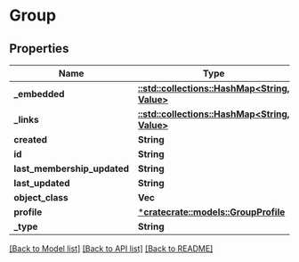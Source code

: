 # Group

## Properties
Name | Type | Description | Notes
------------ | ------------- | ------------- | -------------
**_embedded** | [**::std::collections::HashMap<String, Value>**](Value.md) |  | [optional] 
**_links** | [**::std::collections::HashMap<String, Value>**](Value.md) |  | [optional] 
**created** | **String** |  | [optional] 
**id** | **String** |  | [optional] 
**last_membership_updated** | **String** |  | [optional] 
**last_updated** | **String** |  | [optional] 
**object_class** | **Vec<String>** |  | [optional] 
**profile** | [***cratecrate::models::GroupProfile**](GroupProfile.md) |  | [optional] 
**_type** | **String** |  | [optional] 

[[Back to Model list]](../README.md#documentation-for-models) [[Back to API list]](../README.md#documentation-for-api-endpoints) [[Back to README]](../README.md)


